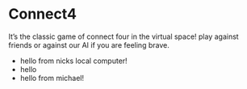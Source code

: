 # Connect4
It’s the classic game of connect four in the virtual space! play against friends or against our AI if you are feeling brave.

- hello from nicks local computer! 
- hello 
- hello from michael!